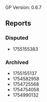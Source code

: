GP Version: 0.6.7

## Reports

### Disputed

- 1755155383

### Archived

- 1755155137
- 1754582958
- 1754725568
- 1754754058
- 1754990132
